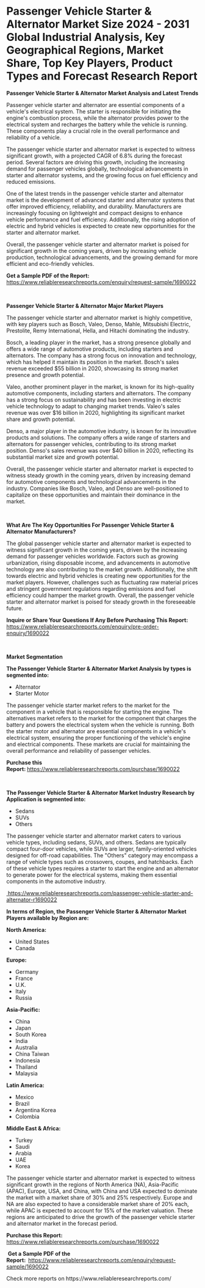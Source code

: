 <p><h1>Passenger Vehicle Starter & Alternator Market Size 2024 - 2031 Global Industrial Analysis, Key Geographical Regions, Market Share, Top Key Players, Product Types and Forecast Research Report</h1></p><p><strong>Passenger Vehicle Starter & Alternator Market Analysis and Latest Trends</strong></p>
<p><p>Passenger vehicle starter and alternator are essential components of a vehicle's electrical system. The starter is responsible for initiating the engine's combustion process, while the alternator provides power to the electrical system and recharges the battery while the vehicle is running. These components play a crucial role in the overall performance and reliability of a vehicle.</p><p>The passenger vehicle starter and alternator market is expected to witness significant growth, with a projected CAGR of 6.8% during the forecast period. Several factors are driving this growth, including the increasing demand for passenger vehicles globally, technological advancements in starter and alternator systems, and the growing focus on fuel efficiency and reduced emissions.</p><p>One of the latest trends in the passenger vehicle starter and alternator market is the development of advanced starter and alternator systems that offer improved efficiency, reliability, and durability. Manufacturers are increasingly focusing on lightweight and compact designs to enhance vehicle performance and fuel efficiency. Additionally, the rising adoption of electric and hybrid vehicles is expected to create new opportunities for the starter and alternator market.</p><p>Overall, the passenger vehicle starter and alternator market is poised for significant growth in the coming years, driven by increasing vehicle production, technological advancements, and the growing demand for more efficient and eco-friendly vehicles.</p></p>
<p><strong>Get a Sample PDF of the Report:&nbsp;</strong> <a href="https://www.reliableresearchreports.com/enquiry/request-sample/1690022">https://www.reliableresearchreports.com/enquiry/request-sample/1690022</a></p>
<p>&nbsp;</p>
<p><strong>Passenger Vehicle Starter & Alternator Major Market Players</strong></p>
<p><p>The passenger vehicle starter and alternator market is highly competitive, with key players such as Bosch, Valeo, Denso, Mahle, Mitsubishi Electric, Prestolite, Remy International, Hella, and Hitachi dominating the industry. </p><p>Bosch, a leading player in the market, has a strong presence globally and offers a wide range of automotive products, including starters and alternators. The company has a strong focus on innovation and technology, which has helped it maintain its position in the market. Bosch's sales revenue exceeded $55 billion in 2020, showcasing its strong market presence and growth potential.</p><p>Valeo, another prominent player in the market, is known for its high-quality automotive components, including starters and alternators. The company has a strong focus on sustainability and has been investing in electric vehicle technology to adapt to changing market trends. Valeo's sales revenue was over $16 billion in 2020, highlighting its significant market share and growth potential.</p><p>Denso, a major player in the automotive industry, is known for its innovative products and solutions. The company offers a wide range of starters and alternators for passenger vehicles, contributing to its strong market position. Denso's sales revenue was over $40 billion in 2020, reflecting its substantial market size and growth potential.</p><p>Overall, the passenger vehicle starter and alternator market is expected to witness steady growth in the coming years, driven by increasing demand for automotive components and technological advancements in the industry. Companies like Bosch, Valeo, and Denso are well-positioned to capitalize on these opportunities and maintain their dominance in the market.</p></p>
<p>&nbsp;</p>
<p><strong>What Are The Key Opportunities For Passenger Vehicle Starter & Alternator Manufacturers?</strong></p>
<p><p>The global passenger vehicle starter and alternator market is expected to witness significant growth in the coming years, driven by the increasing demand for passenger vehicles worldwide. Factors such as growing urbanization, rising disposable income, and advancements in automotive technology are also contributing to the market growth. Additionally, the shift towards electric and hybrid vehicles is creating new opportunities for the market players. However, challenges such as fluctuating raw material prices and stringent government regulations regarding emissions and fuel efficiency could hamper the market growth. Overall, the passenger vehicle starter and alternator market is poised for steady growth in the foreseeable future.</p></p>
<p><strong>Inquire or Share Your Questions If Any Before Purchasing This Report:</strong> <a href="https://www.reliableresearchreports.com/enquiry/pre-order-enquiry/1690022">https://www.reliableresearchreports.com/enquiry/pre-order-enquiry/1690022</a></p>
<p>&nbsp;</p>
<p><strong>Market Segmentation</strong></p>
<p><strong>The Passenger Vehicle Starter & Alternator Market Analysis by types is segmented into:</strong></p>
<p><ul><li>Alternator</li><li>Starter Motor</li></ul></p>
<p><p>The passenger vehicle starter market refers to the market for the component in a vehicle that is responsible for starting the engine. The alternatives market refers to the market for the component that charges the battery and powers the electrical system when the vehicle is running. Both the starter motor and alternator are essential components in a vehicle's electrical system, ensuring the proper functioning of the vehicle's engine and electrical components. These markets are crucial for maintaining the overall performance and reliability of passenger vehicles.</p></p>
<p><strong>Purchase this Report:&nbsp;</strong><a href="https://www.reliableresearchreports.com/purchase/1690022">https://www.reliableresearchreports.com/purchase/1690022</a></p>
<p>&nbsp;</p>
<p><strong>The Passenger Vehicle Starter & Alternator Market Industry Research by Application is segmented into:</strong></p>
<p><ul><li>Sedans</li><li>SUVs</li><li>Others</li></ul></p>
<p><p>The passenger vehicle starter and alternator market caters to various vehicle types, including sedans, SUVs, and others. Sedans are typically compact four-door vehicles, while SUVs are larger, family-oriented vehicles designed for off-road capabilities. The "Others" category may encompass a range of vehicle types such as crossovers, coupes, and hatchbacks. Each of these vehicle types requires a starter to start the engine and an alternator to generate power for the electrical systems, making them essential components in the automotive industry.</p></p>
<p><a href="https://www.reliableresearchreports.com/passenger-vehicle-starter-and-alternator-r1690022">&nbsp;https://www.reliableresearchreports.com/passenger-vehicle-starter-and-alternator-r1690022</a></p>
<p><strong>In terms of Region, the Passenger Vehicle Starter & Alternator Market Players available by Region are:</strong></p>
<p>
    <p> <strong> North America: </strong>
        <ul>
            <li>United States</li>
            <li>Canada</li>
        </ul>
        </p> 
    <p> <strong> Europe: </strong>
        <ul>
            <li>Germany</li>
            <li>France</li>
            <li>U.K.</li>
            <li>Italy</li>
            <li>Russia</li>
        </ul>
        </p> 
    <p> <strong> Asia-Pacific: </strong>
        <ul>
            <li>China</li>
            <li>Japan</li>
            <li>South Korea</li>
            <li>India</li>
            <li>Australia</li>
            <li>China Taiwan</li>
            <li>Indonesia</li>
            <li>Thailand</li>
            <li>Malaysia</li>
        </ul>
        </p> 
    <p> <strong> Latin America: </strong>
        <ul>
            <li>Mexico</li>
            <li>Brazil</li>
            <li>Argentina Korea</li>
            <li>Colombia</li>
        </ul>
        </p> 
    <p> <strong> Middle East & Africa: </strong>
        <ul>
            <li>Turkey</li>
            <li>Saudi</li>
            <li>Arabia</li>
            <li>UAE</li>
            <li>Korea</li>
        </ul>
    </p>
    </p>
<p><p>The passenger vehicle starter and alternator market is expected to witness significant growth in the regions of North America (NA), Asia-Pacific (APAC), Europe, USA, and China, with China and USA expected to dominate the market with a market share of 30% and 25% respectively. Europe and NA are also expected to have a considerable market share of 20% each, while APAC is expected to account for 15% of the market valuation. These regions are anticipated to drive the growth of the passenger vehicle starter and alternator market in the forecast period.</p></p>
<p><strong>Purchase this Report: </strong><a href="https://www.reliableresearchreports.com/purchase/1690022">https://www.reliableresearchreports.com/purchase/1690022</a></p>
<p>&nbsp;<strong>Get a Sample PDF of the Report:&nbsp;&nbsp;</strong><a href="https://www.reliableresearchreports.com/enquiry/request-sample/1690022">https://www.reliableresearchreports.com/enquiry/request-sample/1690022</a></p>
<p><strong></strong></p>
<p>Check more reports on https://www.reliableresearchreports.com/</p>